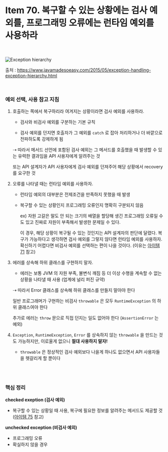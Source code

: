 # Item 70. 복구할 수 있는 상황에는 검사 예외를, 프로그래밍 오류에는 런타임 예외를 사용하라

<br>

![Exception hierarchy](https://lh5.googleusercontent.com/WqqNoyFEkZXfmZBBQjgIutY72_BUV6_By_BAe7Ih9u36HfelS3nTWQEYtdRUkQS32Tuhg9P9CUXo-jgvOpkO84vLm2viI4Od0BNustwONdMm7DKZnKC6kyVHyRJbsESLIPV4uBU)

출처 : https://www.javamadesoeasy.com/2015/05/exception-handling-exception-hierarchy.html

<br>

### 예외 선택, 사용 참고 지침

1. 호출하는 쪽에서 복구하리라 여겨지는 상황이라면 검사 예외를 사용하라.

   - 검사와 비검사 예외를 구분하는 기본 규칙

   - 검사 예외를 던지면 호출자가 그 예외를 `catch` 로 잡아 처리하거나 더 바깥으로 전파하도록 강제하게 됨

   ⇢ 따라서 메서드 선언에 포함된 검사 예외는 그 메서드를 호출했을 때 발생할 수 있는 유력한 결과임을 API 사용자에게 알려주는 것

   또는 API 설계자가 API 사용자에게 검사 예외를 던져주어 해당 상황에서 recovery 를 요구한 것

2. 오류를 나타낼 때는 런타임 예외를 사용하자.

   - 런타임 예외의 대부분은 전제조건을 만족하지 못했을 때 발생

   - 복구할 수 있는 상황인지 프로그래밍 오류인지 명확히 구분되지 않음

     ex) 자원 고갈은 말도 안 되는 크기의 배열을 할당해 생긴 프로그래밍 오류일 수도 있고 진짜로 자원이 부족해서 발생한 문제일 수 있다.

     이 경우, 해당 상황이 복구될 수 있는 것인지는 API 설계자의 판단에 달렸다. 복구가 가능하다고 생각하면 검사 예외를 그렇지 않다면 런타임 예외를 사용하자. 확신하기 어렵다면 비검사 예외를 선택하는 편이 나을 것이다. (이유는 [아이템 71](Item71.md) 참고)

3. 에러를 상속해 하위 클래스를 구현하지 말자.

   - 에러는 보통 JVM 의 자원 부족, 불변식 깨짐 등 더 이상 수행을 계속할 수 없는 상황을 나타낼 때 사용 (업계에 널리 퍼진 규약)

   ⇢ 따라서 Error 클래스를 상속해 하위 클래스를 만들지 말아야 한다

   일반 프로그래머가 구현하는 비검사 `throwable` 은 모두 `RuntimeException` 의 하위 클래스여야 한다

   추가로 에러는 `throw` 문으로 직접 던지는 일도 없어야 한다 (`AssertionError` 는 예외)

4. `Exception`, `RuntimeException`, `Error` 를 상속하지 않는 `throwable` 을 만드는 것도 가능하지만, 이로울게 없으니 **절대 사용하지 말자!**

   - `throwable`  은 정상적인 검사 예외보다 나을게 하나도 없으면서 API 사용자들을 헷갈리게 할 뿐이다

<br>

<br>

### 핵심 정리

**checked exeption (검사 예외)**

- 복구할 수 있는 상황일 때 사용, 복구에 필요한 정보를 알려주는 메서드도 제공할 것 ([아이템 75](Item75.md) 참고)

**unchecked exception (비검사 예외)**

- 프로그래밍 오류
- 확실하지 않을 경우

<br>